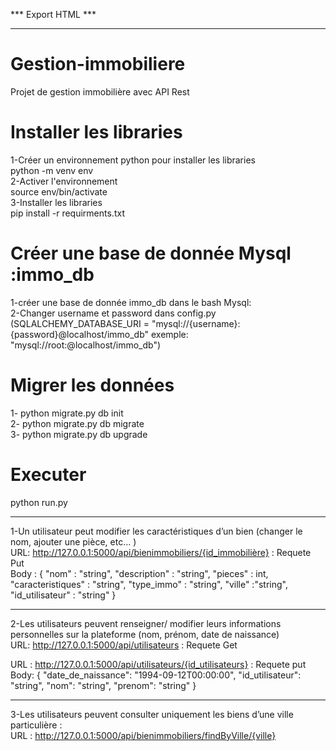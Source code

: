 *** Export HTML ***
*******************

# Gestion-immobiliere
Projet de gestion immobilière avec API Rest 

# Installer les libraries 
1-Créer un environnement python pour installer les libraries <br>
python -m venv env<br>
2-Activer l'environnement<br> 
source env/bin/activate<br>
3-Installer les libraries<br>
pip install -r requirments.txt<br>


# Créer une base de donnée Mysql :immo_db
1-créer une base de donnée immo_db dans le bash Mysql:<br>
2-Changer username et password dans config.py<br>
 (SQLALCHEMY_DATABASE_URI = "mysql://{username}:{password}@localhost/immo_db"    exemple: "mysql://root:@localhost/immo_db")<br>

 # Migrer les données
 1- python migrate.py db init<br>
 2- python migrate.py db migrate<br> 
 3- python migrate.py db upgrade<br> 

 # Executer 
 python run.py<br>
*****
 
1-Un utilisateur peut modifier les caractéristiques d’un bien (changer le nom, ajouter une pièce, etc… )<br>
URL: http://127.0.0.1:5000/api/bienimmobiliers/{id_immobilière} : Requete Put<br>
Body :  {
            "nom" : "string",
            "description" : "string",
            "pieces" : int,
            "caracteristiques" : "string",
            "type_immo" : "string",
            "ville" :"string",
            "id_utilisateur" : "string"
        }<br>
*****
        
2-Les utilisateurs peuvent renseigner/ modifier leurs informations personnelles sur la plateforme (nom, prénom, date de naissance)<br>
URL: http://127.0.0.1:5000/api/utilisateurs : Requete Get<br>

URL : http://127.0.0.1:5000/api/utilisateurs/{id_utilisateurs} : Requete put<br>
Body:    {
            "date_de_naissance": "1994-09-12T00:00:00",
            "id_utilisateur": "string",
            "nom": "string",
            "prenom": "string"
        }<br>
*****
        
3-Les utilisateurs peuvent consulter uniquement les biens d’une ville particulière : <br>
URL : http://127.0.0.1:5000/api/bienimmobiliers/findByVille/{ville}<br>

